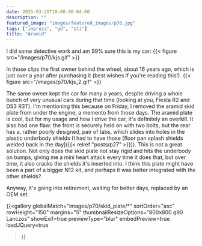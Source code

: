 ```yaml
---
date: 2025-03-20T10:00:00-04:00
description: ""
featured_image: "images/featured_images/p70.jpg"
tags: ["impreza", "gd", "sti"]
title: "Aramid"
---
```


I did some detective work and am 99% sure this is my car:
{{< figure src="/images/p70/kjs.gif" >}}

In those clips the first owner behind the wheel, about 16 years ago, which is
just over a year after purchasing it (best wishes if you're reading this!).
{{< figure src="/images/p70/kjs_2.gif" >}}

The same owner kept the car for many a years, despite driving a whole bunch of
very unusual cars during that time (looking at you, Fiesta R2 and DS3 R3T). I'm
mentioning this because on Friday, I removed the aramid skid plate from under
the engine, a memento from those days. The aramid plate is cool, but for my
usage and how I drive the car, it's definitely an overkill. It also had one
flaw: the front is securely held on with two bolts, but the rear has a, rather
poorly designed, pair of tabs, which slides into holes in the plastic underbody
shields (I had to have those [floor pan splash shields welded  back in the
day]({{< relref "posts/p27" >}})). This is not a great solution. Not only does
the skid plate not stay rigid and hits the underbody on bumps, giving me a mini
heart attack every time it does that, but over time, it also cracks the shields
it's inserted into. I think this plate might have been a part of a bigger N12
kit, and perhaps it was better integrated with the other shields?

Anyway, it's going into retirement, waiting for better days, replaced by an OEM
set.

{{<gallery
    globalMatch="images/p70/skid_plate/*"
    sortOrder="asc"
    rowHeight="150"
    margins="5"
    thumbnailResizeOptions="800x800 q90 Lanczos"
    showExif=true
    previewType="blur"
    embedPreview=true
    loadJQuery=true
>}}
